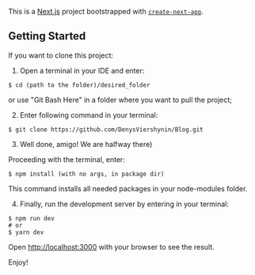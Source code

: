 This is a [Next.js](https://nextjs.org/) project bootstrapped with [`create-next-app`](https://github.com/vercel/next.js/tree/canary/packages/create-next-app).

## Getting Started

If you want to clone this project:

1. Open a terminal in your IDE and enter:
```
$ cd (path to the folder)/desired_folder
```
or use "Git Bash Here" in a folder where you want to pull the project;

2. Enter following command in your terminal:
```
$ git clone https://github.com/DenysViershynin/Blog.git
```
3. Well done, amigo! We are halfway there)

Proceeding with the terminal, enter:
```
$ npm install (with no args, in package dir)
```
This command installs all needed packages in your node-modules folder.

4. Finally, run the development server by entering in your terminal:
```
$ npm run dev
# or
$ yarn dev
```
Open [http://localhost:3000](http://localhost:3000) with your browser to see the result.

Enjoy!